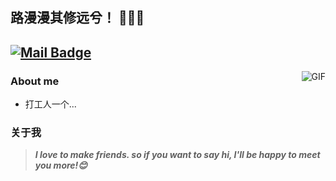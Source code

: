 ## 路漫漫其修远兮！ 👨🏻‍💻
<!--[![GitHub](https://img.shields.io/badge/dynamic/json?logo=github&label=GitHub&labelColor=2C2E43&color=2C2E43&query=%24.count&url=https%3A%2F%2Fapi.swo.moe%2Fstats%2Fgithub%2FQiXiuYuana)](https://github.com/QiXiuYuana)-->
[![Mail Badge](https://img.shields.io/badge/-wchge63@gmail.com-c14438?style=flat&logo=Gmail&logoColor=white&link=mailto:wchge63@gmail.com)](mailto:wchge63@gmail.com)
---
<img align="right" alt="GIF" src="https://raw.githubusercontent.com/JoeyBling/JoeyBling/master/pic/pusheencode.gif" />

### About me

- 打工人一个...




### 关于我

> ***I love to make friends. so if you want to say hi, I'll be happy to meet you more!😊***


